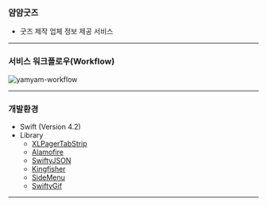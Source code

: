 ### 얌얌굿즈

- 굿즈 제작 업체 정보 제공 서비스

------

### 서비스 워크플로우(Workflow)

![yamyam-workflow](https://github.com/yamyamgoods/YamYam-Server/blob/dev/public/images/yamyam-workflow.jpeg)

------

### 개발환경

- Swift (Version 4.2)
- Library
  - [XLPagerTabStrip](https://github.com/xmartlabs/XLPagerTabStrip)
  - [Alamofire](https://github.com/Alamofire/Alamofire)
  - [SwiftyJSON](https://github.com/SwiftyJSON/SwiftyJSON)
  - [Kingfisher](https://github.com/onevcat/Kingfisher)
  - [SideMenu](https://github.com/jonkykong/SideMenu)
  - [SwiftyGif](https://github.com/kirualex/SwiftyGif)

------
<!--
### 전체 기능

- 베스트 탭

  | API이름          | 뷰 구현여부 | 통신 구현여부 |
  | ---------------- | ----------- | ------------- |
  | 베스트 굿즈      |             |               |
  | 베스트 리뷰      |             |               |
  | 찜하기           |             |               |
  | 찜해제           |             |               |
  | 찜 수정하기      |             |               |
  | 리뷰 좋아요      |             |               |
  | 리뷰 좋아요 취소 |             |               |

- 업체 탭

  | API이름                 | 뷰 구현여부 | 통신 구현여부 |
  | ----------------------- | ----------- | ------------- |
  | 업체 랭킹               |             |               |
  | 단골 업체               |             |               |
  | 업체 즐겨찾기           |             |               |
  | 업체 즐겨찾기 해제      |             |               |
  | 업체 굿즈 보기          |             |               |
  | 업체 굿즈 카테고리 보기 |             |               |
  | 업체 카테고리 보기      |             |               |

- 굿즈 탭

  | API이름                        | 뷰 구현여부 | 통신 구현여부 |
  | ------------------------------ | ----------- | ------------- |
  | 굿즈 탭(전체보기)              |             |               |
  | 굿즈 카테고리 페이징           |             |               |
  | 얌얌 추천 기획전 페이징        |             |               |
  | 얌얌 추천 기획전 굿즈 모두보기 |             |               |
  | 카테고리에 따른 굿즈 모두보기  |             |               |
  | 가격 범위 보기                 |             |               |
  | 굿즈 카테고리 하위 옵션 보기   |             |               |

- 찜 탭

  | API이름               | 뷰 구현여부 | 통신 구현여부 |
  | --------------------- | ----------- | ------------- |
  | 나의 찜한 모든 굿즈   |             |               |
  | 찜한 굿즈의 견적 정보 |             |               |
  | 나의 찜한 굿즈 찜해제 |             |               |

- 굿즈 상세페이지

  | API이름          | 뷰 구현여부 | 통신 구현여부 |
  | ---------------- | ----------- | ------------- |
  | 굿즈 상세보기 탭 |             |               |
  | 견적 옵션        |             |               |
  | 리뷰 보기        |             |               |
  | 리뷰 작성        |             |               |
  | 리뷰 수정        |             |               |
  | 리뷰 삭제        |             |               |
  | 찜하기           |             |               |
  | 찜해제           |             |               |
  | 리뷰 좋아요      |             |               |
  | 리뷰 좋아요 취소 |             |               |

- 리뷰 상세보기

  | API이름          | 뷰 구현여부 | 통신 구현여부 |
  | ---------------- | ----------- | ------------- |
  | 리뷰 상세보기    |             |               |
  | 리뷰의 댓글 보기 |             |               |
  | 댓글 작성하기    |             |               |
  | 댓글 수정하기    |             |               |
  | 댓글 삭제하기    |             |               |
  | 리뷰 작성 페이지 |             |               |

- 알람

  | API이름                     | 뷰 구현여부 | 통신 구현여부 |
  | --------------------------- | ----------- | ------------- |
  | 유저 알람 목록보기          |             |               |
  | 알람 목록에서 리뷰 상세보기 |             |               |

- 검색

  | API이름          | 뷰 구현여부 | 통신 구현여부 |
  | ---------------- | ----------- | ------------- |
  | 굿즈 이름 검색   |             |               |
  | 스토어 이름 검색 |             |               |

-->
